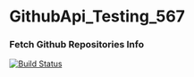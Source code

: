 # GithubApi_Testing_567
### Fetch Github Repositories Info

[![Build Status](https://travis-ci.org/anshulkapoor018/GithubApi_Testing_567.svg?branch=HW05a_Mocking)](https://travis-ci.org/anshulkapoor018/GithubApi_Testing_567)